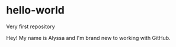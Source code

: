 # hello-world
Very first repository

Hey!
My name is Alyssa and I'm brand new to working with GitHub.
